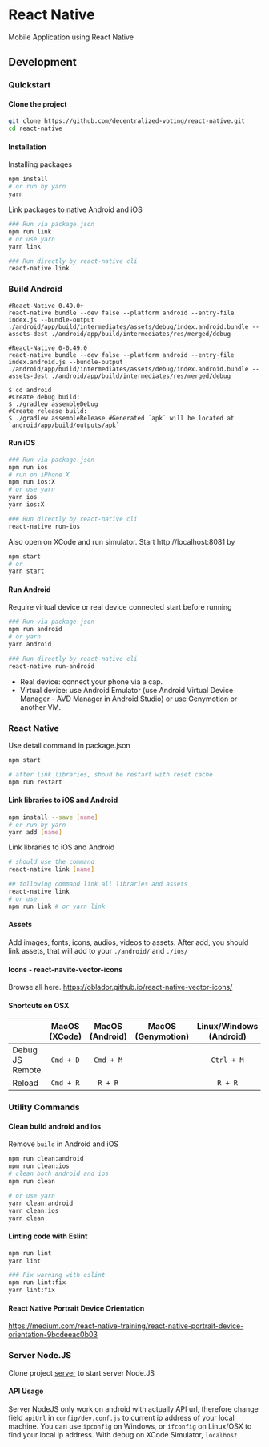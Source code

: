 # React Native

Mobile Application using React Native

## Development

### Quickstart

#### Clone the project

```bash
git clone https://github.com/decentralized-voting/react-native.git
cd react-native
```

#### Installation

Installing packages
```bash
npm install
# or run by yarn
yarn
```

Link packages to native Android and iOS
```bash
### Run via package.json
npm run link
# or use yarn
yarn link

### Run directly by react-native cli
react-native link
```

### Build Android
```
#React-Native 0.49.0+
react-native bundle --dev false --platform android --entry-file index.js --bundle-output ./android/app/build/intermediates/assets/debug/index.android.bundle --assets-dest ./android/app/build/intermediates/res/merged/debug

#React-Native 0-0.49.0
react-native bundle --dev false --platform android --entry-file index.android.js --bundle-output ./android/app/build/intermediates/assets/debug/index.android.bundle --assets-dest ./android/app/build/intermediates/res/merged/debug

$ cd android
#Create debug build:
$ ./gradlew assembleDebug
#Create release build:
$ ./gradlew assembleRelease #Generated `apk` will be located at `android/app/build/outputs/apk`
```

#### Run iOS

```bash
### Run via package.json
npm run ios
# run on iPhone X
npm run ios:X
# or use yarn
yarn ios
yarn ios:X

### Run directly by react-native cli
react-native run-ios
```

Also open on XCode and run simulator. Start http://localhost:8081 by
```bash
npm start
# or
yarn start
```

#### Run Android

Require virtual device or real device connected start before running
```bash
### Run via package.json
npm run android
# or yarn
yarn android

### Run directly by react-native cli
react-native run-android
```

+ Real device: connect your phone via a cap.
+ Virtual device: use Android Emulator (use Android Virtual Device Manager - AVD Manager in Android Studio) or use Genymotion or another VM.


### React Native

Use detail command in package.json
```bash
npm start

# after link libraries, shoud be restart with reset cache
npm run restart
```

#### Link libraries to iOS and Android
```bash
npm install --save [name]
# or run by yarn
yarn add [name]
```

Link libraries to iOS and Android
```bash
# should use the command
react-native link [name]

## following command link all libraries and assets
react-native link
# or use
npm run link # or yarn link
```

#### Assets
Add images, fonts, icons, audios, videos to assets. After add, you should link assets, that will add to your `./android/` and `./ios/`


#### Icons - react-navite-vector-icons
Browse all here. https://oblador.github.io/react-native-vector-icons/


#### Shortcuts on OSX


|                 | MacOS (XCode) | MacOS (Android) | MacOS (Genymotion) | Linux/Windows (Android) | Linux/Windows (Genymotion) |
|-----------------|:-------------:|:---------------:|:------------------:|:-----------------------:|:--------------------------:|
| Debug JS Remote | `Cmd + D`     | `Cmd + M`       |                    | `Ctrl + M`              | `Ctrl + M`                 |
| Reload          | `Cmd + R`     | `R + R`         |                    | `R + R`                 | `R + R`                    |


### Utility Commands

#### Clean build android and ios
Remove `build` in Android and iOS
```bash
npm run clean:android
npm run clean:ios
# clean both android and ios
npm run clean

# or use yarn
yarn clean:android
yarn clean:ios
yarn clean
```

#### Linting code with Eslint
```bash
npm run lint
yarn lint

### Fix warning with eslint
npm run lint:fix
yarn lint:fix
```




#### React Native Portrait Device Orientation
https://medium.com/react-native-training/react-native-portrait-device-orientation-9bcdeeac0b03







### Server Node.JS
Clone project [server](https://github.com/decentralized-voting/server) to start server Node.JS

#### API Usage
Server NodeJS only work on android with actually API url, therefore change field `apiUrl` in `config/dev.conf.js` to current ip address of your local machine. You can use `ipconfig` on Windows, or `ifconfig` on Linux/OSX to find your local ip address. With debug on XCode Simulator, `localhost`
